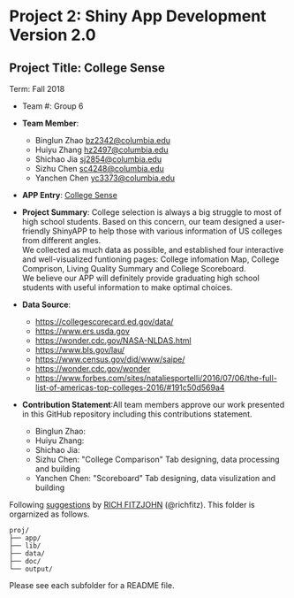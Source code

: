 # Project 2: Shiny App Development Version 2.0

## Project Title: College Sense
Term: Fall 2018

+ Team #: Group 6
+ **Team Member**: 
	+ Binglun Zhao bz2342@columbia.edu
	+ Huiyu Zhang  hz2497@columbia.edu
	+ Shichao Jia  sj2854@columbia.edu
	+ Sizhu Chen   sc4248@columbia.edu
	+ Yanchen Chen yc3373@columbia.edu
	
+ **APP Entry**:  [College Sense](http://)

+ **Project Summary**: 
College selection is always a big struggle to most of high school students. Based on this concern, our team designed a user-friendly ShinyAPP to help those with various information of US colleges from different angles. <br/>
We collected as much data as possible, and established four interactive and well-visualized funtioning pages: College infomation Map, College Comprison, Living Quality Summary and College Scoreboard.<br/>
We believe our APP will definitely provide graduating high school students with useful information to make optimal choices.


+ **Data Source**:
   - https://collegescorecard.ed.gov/data/
   - https://www.ers.usda.gov
   - https://wonder.cdc.gov/NASA-NLDAS.html
   - https://www.bls.gov/lau/
   - https://www.census.gov/did/www/saipe/
   - https://wonder.cdc.gov/wonder
   - https://www.forbes.com/sites/nataliesportelli/2016/07/06/the-full-list-of-americas-top-colleges-2016/#191c50d569a4

+ **Contribution Statement**:All team members approve our work presented in this GitHub repository including this contributions statement.
   + Binglun Zhao:
   + Huiyu Zhang:  
   + Shichao Jia:
   + Sizhu Chen: "College Comparison" Tab designing, data processing and building  
   + Yanchen Chen: "Scoreboard" Tab designing, data visulization and building

Following [suggestions](http://nicercode.github.io/blog/2013-04-05-projects/) by [RICH FITZJOHN](http://nicercode.github.io/about/#Team) (@richfitz). This folder is orgarnized as follows.

```
proj/
├── app/
├── lib/
├── data/
├── doc/
└── output/
```

Please see each subfolder for a README file.

